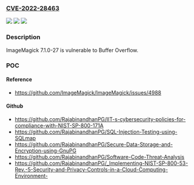 ### [CVE-2022-28463](https://cve.mitre.org/cgi-bin/cvename.cgi?name=CVE-2022-28463)
![](https://img.shields.io/static/v1?label=Product&message=n%2Fa&color=blue)
![](https://img.shields.io/static/v1?label=Version&message=n%2Fa%20&color=brightgreen)
![](https://img.shields.io/static/v1?label=Vulnerability&message=n%2Fa&color=brightgreen)

### Description

ImageMagick 7.1.0-27 is vulnerable to Buffer Overflow.

### POC

#### Reference
- https://github.com/ImageMagick/ImageMagick/issues/4988

#### Github
- https://github.com/RajabinandhanPG/IIT-s-cybersecurity-policies-for-compliance-with-NIST-SP-800-171A
- https://github.com/RajabinandhanPG/SQL-Injection-Testing-using-SQLmap
- https://github.com/RajabinandhanPG/Secure-Data-Storage-and-Encryption-using-GnuPG
- https://github.com/RajabinandhanPG/Software-Code-Threat-Analysis
- https://github.com/RajabinandhanPG/_Implementing-NIST-SP-800-53-Rev.-5-Security-and-Privacy-Controls-in-a-Cloud-Computing-Environment-

